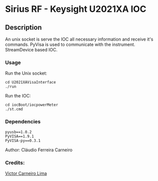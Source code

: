 # Sirius RF - Keysight U2021XA IOC

## Description

An unix socket is serve the IOC all necessary information and receive it's commands.
PyVisa is used to communicate with the instrument.
StreamDevice based IOC.

### Usage

Run the Unix socket:
```
cd U2021XAVisaInterface
./run
```

Run the IOC:
```
cd iocBoot/iocpowerMeter
./st.cmd
```

### Dependencies
```
pyusb==1.0.2
PyVISA==1.9.1
PyVISA-py==0.3.1
```

Author: Cláudio Ferreira Carneiro

### Credits: 
[Victor Carneiro Lima](https://github.com/vclima/power_sensor.git)
